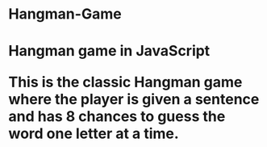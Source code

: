 <h1>Hangman-Game<h1>

Hangman game in JavaScript

This is the classic Hangman game where the player is given a sentence and has 8 chances to guess the word one letter at a time.

